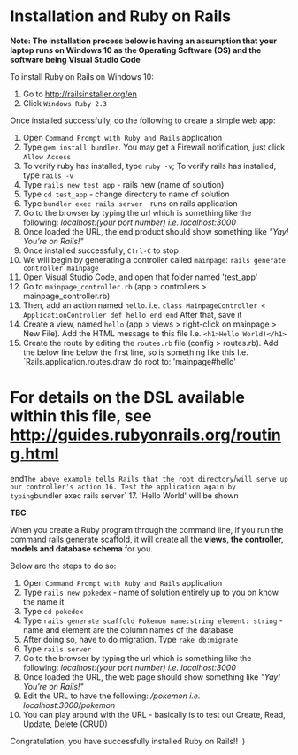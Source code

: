 # Installation and Ruby on Rails 

**Note: The installation process below is having an assumption that your laptop runs on Windows 10 as the Operating Software (OS) and the software being Visual Studio Code**

To install Ruby on Rails on Windows 10:
1. Go to http://railsinstaller.org/en
2. Click `Windows Ruby 2.3`

Once installed successfully, do the following to create a simple web app:
1. Open `Command Prompt with Ruby and Rails` application
2. Type `gem install bundler`. You may get a Firewall notification, just click `Allow Access`
3. To verify ruby has installed, type `ruby -v`; To verify rails has installed, type `rails -v` 
4. Type `rails new test_app` - rails new (name of solution)
5. Type `cd test_app` - change directory to name of solution
6. Type `bundler exec rails server` - runs on rails application
7. Go to the browser by typing the url which is something like the following: *localhost:(your port number) i.e. localhost:3000*
8. Once loaded the URL, the end product should show something like *"Yay! You're on Rails!"*
9. Once installed successfully, `Ctrl-C` to stop
10. We will begin by generating a controller called `mainpage`: `rails generate controller mainpage`
11. Open Visual Studio Code, and open that folder named 'test_app'
12. Go to `mainpage_controller.rb` (app > controllers > mainpage_controller.rb)
13. Then, add an action named `hello`. 
i.e. `class MainpageController < ApplicationController
        def hello
        end
    end`
After that, save it
14. Create a view, named `hello` (app > views > right-click on mainpage > New File). Add the HTML message to this file
I.e. `<h1>Hello World!</h1>`
15. Create the route by editing the `routes.rb` file (config > routes.rb). Add the below line below the first line, so is something like this
I.e. `Rails.application.routes.draw do
  root to: 'mainpage#hello'
  # For details on the DSL available within this file, see http://guides.rubyonrails.org/routing.html
end`
The above example tells Rails that the root directory `/` will serve up our controller's action
16. Test the application again by typing `bundler exec rails server`
17. 'Hello World' will be shown

**TBC**

When you create a Ruby program through the command line, if you run the command rails generate scaffold, it will create all the **views, the controller, models and database schema** for you. 

Below are the steps to do so:
1. Open `Command Prompt with Ruby and Rails` application
2. Type `rails new pokedex` - name of solution entirely up to you on know the name it
3. Type `cd pokedex`
4. Type `rails generate scaffold Pokemon name:string element: string` - name and element are the column names of the database
5. After doing so, have to do migration. Type `rake db:migrate`
6. Type `rails server`
7. Go to the browser by typing the url which is something like the following: *localhost:(your port number) i.e. localhost:3000*
8. Once loaded the URL, the web page should show something like *"Yay! You're on Rails!"*
9. Edit the URL to have the following: */pokemon i.e. localhost:3000/pokemon*
10. You can play around with the URL - basically is to test out Create, Read, Update, Delete (CRUD)

Congratulation, you have successfully installed Ruby on Rails!! :)
